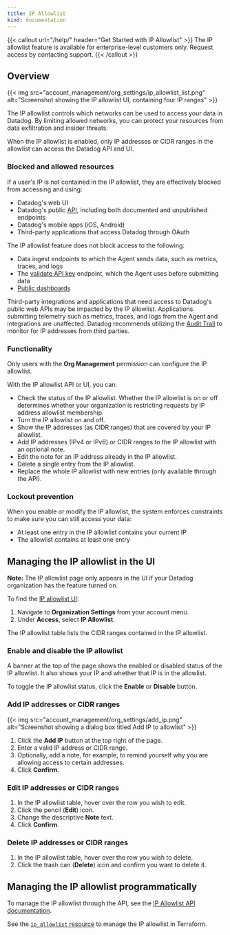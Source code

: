 ```yaml
---
title: IP Allowlist
kind: documentation
---
```


{{< callout url="/help/" header="Get Started with IP Allowlist" >}}
The IP allowlist feature is available for enterprise-level customers only. Request access by contacting support.
{{< /callout >}}

## Overview

{{< img src="account_management/org_settings/ip_allowlist_list.png" alt="Screenshot showing the IP allowlist UI, containing four IP ranges" >}}

The IP allowlist controls which networks can be used to access your data in Datadog. By limiting allowed networks, you can protect your resources from data exfiltration and insider threats.

When the IP allowlist is enabled, only IP addresses or CIDR ranges in the allowlist can access the Datadog API and UI. 

### Blocked and allowed resources

If a user's IP is not contained in the IP allowlist, they are effectively blocked from accessing and using:

- Datadog's web UI
- Datadog's public [API][1], including both documented and unpublished endpoints
- Datadog's mobile apps (iOS, Android)
- Third-party applications that access Datadog through OAuth

The IP allowlist feature does not block access to the following:
- Data ingest endpoints to which the Agent sends data, such as metrics, traces, and logs
- The [validate API key][2] endpoint, which the Agent uses before submitting data
- [Public dashboards][3]

Third-party integrations and applications that need access to Datadog's public web APIs may be impacted by the IP allowlist. Applications submitting telemetry such as metrics, traces, and logs from the Agent and integrations are unaffected. Datadog recommends utilizing the [Audit Trail][4] to monitor for IP addresses from third parties.

### Functionality

Only users with the **Org Management** permission can configure the IP allowlist.

With the IP allowlist API or UI, you can:
- Check the status of the IP allowlist. Whether the IP allowlist is on or off determines whether your organization is restricting requests by IP address allowlist membership.
- Turn the IP allowlist on and off.
- Show the IP addresses (as CIDR ranges) that are covered by your IP allowlist.
- Add IP addresses (IPv4 or IPv6) or CIDR ranges to the IP allowlist with an optional note.
- Edit the note for an IP address already in the IP allowlist.
- Delete a single entry from the IP allowlist.
- Replace the whole IP allowlist with new entries (only available through the API).

### Lockout prevention

When you enable or modify the IP allowlist, the system enforces constraints to make sure you can still access your data:
- At least one entry in the IP allowlist contains your current IP
- The allowlist contains at least one entry

## Managing the IP allowlist in the UI

**Note:** The IP allowlist page only appears in the UI if your Datadog organization has the feature turned on.

To find the [IP allowlist UI][5]:

1. Navigate to **Organization Settings** from your account menu.
1. Under **Access**, select **IP Allowlist**.

The IP allowlist table lists the CIDR ranges contained in the IP allowlist.

### Enable and disable the IP allowlist

A banner at the top of the page shows the enabled or disabled status of the IP allowlist. It also shows your IP and whether that IP is in the allowlist.

To toggle the IP allowlist status, click the **Enable** or **Disable** button.

### Add IP addresses or CIDR ranges

{{< img src="account_management/org_settings/add_ip.png" alt="Screenshot showing a dialog box titled Add IP to allowlist" >}}

1. Click the **Add IP** button at the top right of the page. 
1. Enter a valid IP address or CIDR range.
1. Optionally, add a note, for example, to remind yourself why you are allowing access to certain addresses.
1. Click **Confirm**.

### Edit IP addresses or CIDR ranges

1. In the IP allowlist table, hover over the row you wish to edit. 
1. Click the pencil (**Edit**) icon. 
1. Change the descriptive **Note** text.
1. Click **Confirm**.

### Delete IP addresses or CIDR ranges

1. In the IP allowlist table, hover over the row you wish to delete. 
1. Click the trash can (**Delete**) icon and confirm you want to delete it. 

## Managing the IP allowlist programmatically

To manage the IP allowlist through the API, see the [IP Allowlist API documentation][6].

See the [`ip_allowlist` resource][7] to manage the IP allowlist in Terraform.


[1]: /api/latest/
[2]: /api/latest/authentication/#validate-api-key
[3]: /dashboards/sharing/
[4]: /account_management/audit_trail/
[5]: https://app.datadoghq.com/organization-settings/ip-allowlist
[6]: /api/latest/ip-allowlist/
[7]: https://registry.terraform.io/providers/DataDog/datadog/latest/docs/resources/ip_allowlist
